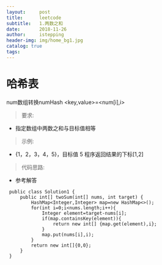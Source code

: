```yaml
---
layout:     post
title:      leetcode
subtitle:   1.两数之和
date:       2018-11-26
author:     istepping
header-img: img/home_bg1.jpg
catalog: true
tags:
---
```

# 哈希表
num数组转换numHash
<key,value>=<num[i],i>
>要求:
* 指定数组中两数之和与目标值相等
>示例:
* {1，2，3，4，5}，目标值 5 程序返回结果的下标[1,2]
>代码思路: 
* 参考解答
```
 public class Solution1 {
     public int[] twoSum(int[] nums, int target) {
         HashMap<Integer,Integer> map=new HashMap<>();
         for(int i=0;i<nums.length;i++){
             Integer element=target-nums[i];
             if(map.containsKey(element)){
                 return new int[] {map.get(element),i};
             }
             map.put(nums[i],i);
         }
         return new int[]{0,0};
     }
 }
```

